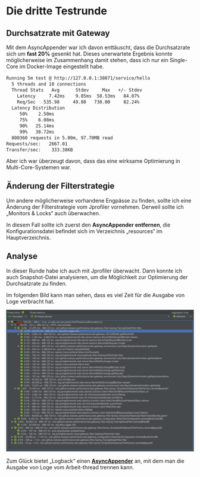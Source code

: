 # Die dritte Testrunde

## Durchsatzrate mit Gateway

Mit dem AsyncAppender war ich davon enttäuscht, dass die Durchsatzrate sich um **fast 20%** gesenkt hat. Dieses
unerwartete Ergebnis konnte möglicherweise im Zusammenhang damit stehen, dass ich nur ein Single-Core im Docker-Image
eingestellt habe.

```shell
Running 5m test @ http://127.0.0.1:38071/service/hello
  5 threads and 10 connections
  Thread Stats   Avg      Stdev     Max   +/- Stdev
    Latency     7.42ms    9.85ms  58.53ms   84.07%
    Req/Sec   535.98     49.80   730.00     82.24%
  Latency Distribution
     50%    2.50ms
     75%    6.08ms
     90%   25.14ms
     99%   38.72ms
  800360 requests in 5.00m, 97.70MB read
Requests/sec:   2667.01
Transfer/sec:    333.38KB
```

Aber ich war überzeugt davon, dass das eine wirksame Optimierung in Multi-Core-Systemen war.

## Änderung der Filterstrategie

Um andere möglicherweise vorhandene Engpässe zu finden, sollte ich eine Änderung der Filterstrategie vom Jprofiler
vornehmen. Derweil sollte ich „Monitors & Locks“ auch überwachen.

In diesem Fall sollte ich zuerst den **AsyncAppender entfernen**, die Konfigurationsdatei befindet sich im Verzeichnis
„resources“ im Hauptverzeichnis.

## Analyse

In dieser Runde habe ich auch mit Jprofiler überwacht. Dann konnte ich auch Snapshot-Datei analysieren, um die
Möglichkeit zur Optimierung der Durchsatzrate zu finden.

Im folgenden Bild kann man sehen, dass es viel Zeit für die Ausgabe von Loge verbracht hat.

![cpu-views-call-tree](https://raw.githubusercontent.com/ksewen/Bilder/main/202308161502704.png "CPU Views - Call Tree")

Zum Glück bietet „Logback“ einen [**AsyncAppender**](https://logback.qos.ch/manual/appenders.html#AsyncAppender) an, mit
dem man die Ausgabe von Loge vom Arbeit-thread trennen kann.